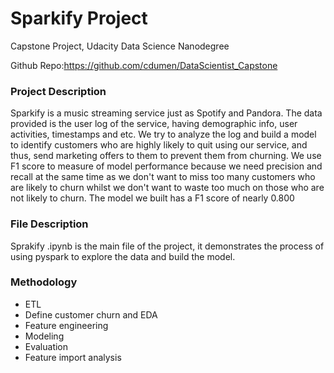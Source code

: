 
# Sparkify Project

Capstone Project, Udacity Data Science Nanodegree

Github Repo:https://github.com/cdumen/DataScientist_Capstone

### Project Description
Sparkify is a music streaming service just as Spotify and Pandora. The data provided is the user log of the service, having demographic info, user activities, timestamps and etc. We try to analyze the log and build a model to identify customers who are highly likely to quit using our service, and thus, send marketing offers to them to prevent them from churning. We use F1 score to measure of model performance because we need precision and recall at the same time as we don't want to miss too many customers who are likely to churn whilst we don't want to waste too much on those who are not likely to churn. The model we built has a F1 score of nearly 0.800

### File Description

Sprakify .ipynb is the main file of the project, it demonstrates the process of using pyspark to explore the data and build the model.

### Methodology

* ETL
* Define customer churn and EDA
* Feature engineering
* Modeling
* Evaluation
* Feature import analysis


```python

```

